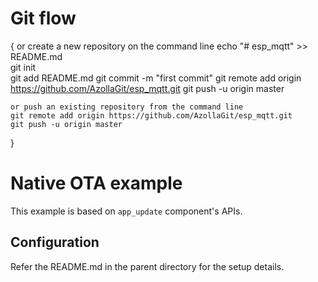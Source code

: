 # Git flow
{
	or create a new repository on the command line
	echo "# esp_mqtt" >> README.md    
	git init  
	git add README.md
	git commit -m "first commit"
	git remote add origin https://github.com/AzollaGit/esp_mqtt.git
	git push -u origin master

	or push an existing repository from the command line
	git remote add origin https://github.com/AzollaGit/esp_mqtt.git
	git push -u origin master
}

# Native OTA example

This example is based on `app_update` component's APIs.

## Configuration

Refer the README.md in the parent directory for the setup details.